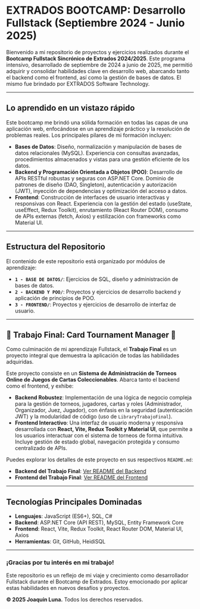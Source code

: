 # EXTRADOS BOOTCAMP: Desarrollo Fullstack (Septiembre 2024 - Junio 2025)

Bienvenido a mi repositorio de proyectos y ejercicios realizados durante el **Bootcamp Fullstack Sincrónico de Extrados 2024/2025**. Este programa intensivo, desarrollado de septiembre de 2024 a junio de 2025, me permitió adquirir y consolidar habilidades clave en desarrollo web, abarcando tanto el backend como el frontend, así como la gestión de bases de datos. El mismo fue brindado por EXTRADOS Software Technology.

---

## Lo aprendido en un vistazo rápido

Este bootcamp me brindó una sólida formación en todas las capas de una aplicación web, enfocándose en un aprendizaje práctico y la resolución de problemas reales. Los principales pilares de mi formación incluyen:

- **Bases de Datos**: Diseño, normalización y manipulación de bases de datos relacionales (MySQL). Experiencia con consultas avanzadas, procedimientos almacenados y vistas para una gestión eficiente de los datos.
- **Backend y Programación Orientada a Objetos (POO)**: Desarrollo de APIs RESTful robustas y seguras con ASP.NET Core. Dominio de patrones de diseño (DAO, Singleton), autenticación y autorización (JWT), inyección de dependencias y optimización del acceso a datos.
- **Frontend**: Construcción de interfaces de usuario interactivas y responsivas con React. Experiencia con la gestión del estado (useState, useEffect, Redux Toolkit), enrutamiento (React Router DOM), consumo de APIs externas (fetch, Axios) y estilización con frameworks como Material UI.

---

## Estructura del Repositorio

El contenido de este repositorio está organizado por módulos de aprendizaje:

- **`1 - BASE DE DATOS/`**: Ejercicios de SQL, diseño y administración de bases de datos.
- **`2 - BACKEND Y POO/`**: Proyectos y ejercicios de desarrollo backend y aplicación de principios de POO.
- **`3 - FRONTEND/`**: Proyectos y ejercicios de desarrollo de interfaz de usuario.

---

## 🚀 Trabajo Final: Card Tournament Manager 🚀

Como culminación de mi aprendizaje Fullstack, el **Trabajo Final** es un proyecto integral que demuestra la aplicación de todas las habilidades adquiridas.

Este proyecto consiste en un **Sistema de Administración de Torneos Online de Juegos de Cartas Coleccionables**. Abarca tanto el backend como el frontend, y exhibe:

- **Backend Robustez**: Implementación de una lógica de negocio compleja para la gestión de torneos, jugadores, cartas y roles (Administrador, Organizador, Juez, Jugador), con énfasis en la seguridad (autenticación JWT) y la modularidad de código (uso de `LibraryTrabajoFinal`).
- **Frontend Interactivo**: Una interfaz de usuario moderna y responsiva desarrollada con **React, Vite, Redux Toolkit y Material UI**, que permite a los usuarios interactuar con el sistema de torneos de forma intuitiva. Incluye gestión de estado global, navegación protegida y consumo centralizado de APIs.

Puedes explorar los detalles de este proyecto en sus respectivos `README.md`:

- **Backend del Trabajo Final**: [Ver README del Backend](./2%20-BACKEND%20Y%20POO/TrabajoFinal/README.md)
- **Frontend del Trabajo Final**: [Ver README del Frontend](./3%-FRONTEND/README.md)

---

## Tecnologías Principales Dominadas

- **Lenguajes**: JavaScript (ES6+), SQL, C#
- **Backend**: ASP.NET Core (API REST), MySQL, Entity Framework Core
- **Frontend**: React, Vite, Redux Toolkit, React Router DOM, Material UI, Axios
- **Herramientas**: Git, GitHub, HeidiSQL

---

### ¡Gracias por tu interés en mi trabajo!

Este repositorio es un reflejo de mi viaje y crecimiento como desarrollador Fullstack durante el Bootcamp de Extrados. Estoy emocionado por aplicar estas habilidades en nuevos desafíos y proyectos.

**© 2025 Joaquín Luna.** Todos los derechos reservados.
